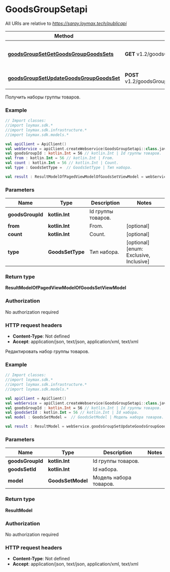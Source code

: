 # GoodsGroupSetapi

All URIs are relative to *https://saray.loymax.tech/publicapi*

Method | HTTP request | Description
------------- | ------------- | -------------
[**goodsGroupSetGetGoodsGroupGoodsSets**](GoodsGroupSetapi.md#goodsGroupSetGetGoodsGroupGoodsSets) | **GET** v1.2/goodsGroups/{goodsGroupId}/goodsSets | Получить наборы группы товаров.
[**goodsGroupSetUpdateGoodsGroupGoodsSet**](GoodsGroupSetapi.md#goodsGroupSetUpdateGoodsGroupGoodsSet) | **POST** v1.2/goodsGroups/{goodsGroupId}/goodsSets/{goodsSetId} | Редактировать набор группы товаров.



Получить наборы группы товаров.

### Example
```kotlin
// Import classes:
//import loymax.sdk.*
//import loymax.sdk.infrastructure.*
//import loymax.sdk.models.*

val apiClient = ApiClient()
val webService = apiClient.createWebservice(GoodsGroupSetapi::class.java)
val goodsGroupId : kotlin.Int = 56 // kotlin.Int | Id группы товаров.
val from : kotlin.Int = 56 // kotlin.Int | From.
val count : kotlin.Int = 56 // kotlin.Int | Count.
val type : GoodsSetType =  // GoodsSetType | Тип набора.

val result : ResultModelOfPagedViewModelOfGoodsSetViewModel = webService.goodsGroupSetGetGoodsGroupGoodsSets(goodsGroupId, from, count, type)
```

### Parameters

Name | Type | Description  | Notes
------------- | ------------- | ------------- | -------------
 **goodsGroupId** | **kotlin.Int**| Id группы товаров. |
 **from** | **kotlin.Int**| From. | [optional]
 **count** | **kotlin.Int**| Count. | [optional]
 **type** | **GoodsSetType**| Тип набора. | [optional] [enum: Exclusive, Inclusive]

### Return type

**ResultModelOfPagedViewModelOfGoodsSetViewModel**

### Authorization

No authorization required

### HTTP request headers

 - **Content-Type**: Not defined
 - **Accept**: application/json, text/json, application/xml, text/xml


Редактировать набор группы товаров.

### Example
```kotlin
// Import classes:
//import loymax.sdk.*
//import loymax.sdk.infrastructure.*
//import loymax.sdk.models.*

val apiClient = ApiClient()
val webService = apiClient.createWebservice(GoodsGroupSetapi::class.java)
val goodsGroupId : kotlin.Int = 56 // kotlin.Int | Id группы товаров.
val goodsSetId : kotlin.Int = 56 // kotlin.Int | Id набора.
val model : GoodsSetModel =  // GoodsSetModel | Модель набора товаров.

val result : ResultModel = webService.goodsGroupSetUpdateGoodsGroupGoodsSet(goodsGroupId, goodsSetId, model)
```

### Parameters

Name | Type | Description  | Notes
------------- | ------------- | ------------- | -------------
 **goodsGroupId** | **kotlin.Int**| Id группы товаров. |
 **goodsSetId** | **kotlin.Int**| Id набора. |
 **model** | **GoodsSetModel**| Модель набора товаров. |

### Return type

**ResultModel**

### Authorization

No authorization required

### HTTP request headers

 - **Content-Type**: Not defined
 - **Accept**: application/json, text/json, application/xml, text/xml

